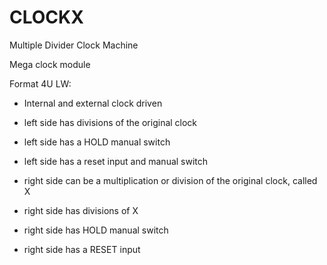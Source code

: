 # CLOCKX
Multiple Divider Clock Machine

Mega clock module

Format 4U LW:

- Internal and external clock driven
- left side has divisions of the original clock
- left side has a HOLD manual switch
- left side has a reset input and manual switch

- right side can be a multiplication or division of the original clock, called X
- right side has divisions of X
- right side has HOLD manual switch
-  right side has a RESET input
